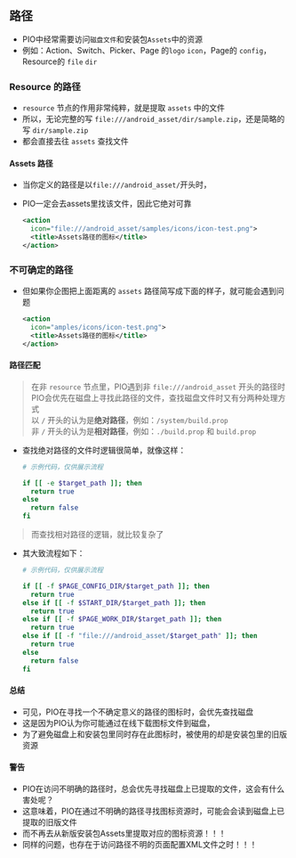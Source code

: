 ## 路径
- PIO中经常需要访问`磁盘文件`和安装包`Assets`中的资源
- 例如：Action、Switch、Picker、Page 的`logo` `icon`，Page的 `config`，Resource的 `file` `dir`

### Resource 的路径
- `resource` 节点的作用非常纯粹，就是提取 `assets` 中的文件
- 所以，无论完整的写 `file:///android_asset/dir/sample.zip`，还是简略的写 `dir/sample.zip`
- 都会直接去往 `assets` 查找文件

#### Assets 路径
- 当你定义的路径是以`file:///android_asset/`开头时，
- PIO一定会去assets里找该文件，因此它绝对可靠

  ```xml
  <action
    icon="file:///android_asset/samples/icons/icon-test.png">
    <title>Assets路径的图标</title>
  </action>
  ```

### 不可确定的路径
- 但如果你企图把上面距离的 `assets` 路径简写成下面的样子，就可能会遇到问题

  ```xml
  <action
    icon="amples/icons/icon-test.png">
    <title>Assets路径的图标</title>
  </action>
  ```

#### 路径匹配
> 在非 `resource` 节点里，PIO遇到非 `file:///android_asset` 开头的路径时<br />
> PIO会优先在磁盘上寻找此路径的文件，查找磁盘文件时又有分两种处理方式<br />
> 以 `/` 开头的认为是**绝对路径**，例如：`/system/build.prop`<br />
> 非 `/` 开头的认为是**相对路径**，例如：`./build.prop` 和 `build.prop`

- 查找绝对路径的文件时逻辑很简单，就像这样：
  ```sh
  # 示例代码，仅供展示流程

  if [[ -e $target_path ]]; then
    return true
  else
    return false
  fi
  ```

> 而查找相对路径的逻辑，就比较复杂了
- 其大致流程如下：

  ```sh
  # 示例代码，仅供展示流程

  if [[ -f $PAGE_CONFIG_DIR/$target_path ]]; then
    return true
  else if [[ -f $START_DIR/$target_path ]]; then
    return true
  else if [[ -f $PAGE_WORK_DIR/$target_path ]]; then
    return true
  else if [[ -f "file:///android_asset/$target_path" ]]; then
    return true
  else
    return false
  fi
  ```

#### 总结
- 可见，PIO在寻找一个不确定意义的路径的图标时，会优先查找磁盘
- 这是因为PIO认为你可能通过在线下载图标文件到磁盘，
- 为了避免磁盘上和安装包里同时存在此图标时，被使用的却是安装包里的旧版资源

#### 警告
- PIO在访问不明确的路径时，总会优先寻找磁盘上已提取的文件，这会有什么害处呢？
- 这意味着，PIO在通过不明确的路径寻找图标资源时，可能会会读到磁盘上已提取的旧版文件
- 而不再去从新版安装包Assets里提取对应的图标资源！！！
- 同样的问题，也存在于访问路径不明的页面配置XML文件之时！！！
